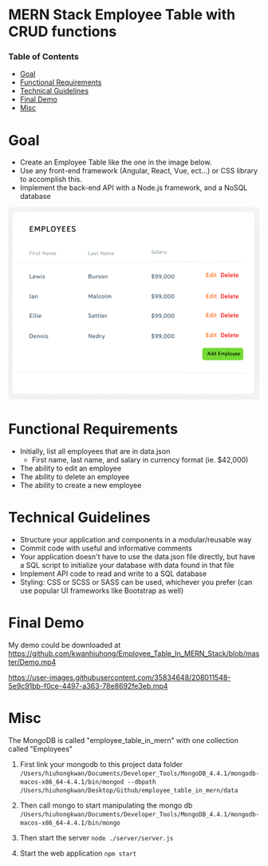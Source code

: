 # MERN Stack Employee Table with CRUD functions

### Table of Contents

- [Goal](#goal)
- [Functional Requirements](#functional-requirements)
- [Technical Guidelines](#technical-guidelines)
- [Final Demo](#final-demo)
- [Misc](#misc)

# Goal

- Create an Employee Table like the one in the image below.
- Use any front-end framework (Angular, React, Vue, ect...) or CSS library to accomplish this.
- Implement the back-end API with a Node.js framework, and a NoSQL database

![](example.png)

# Functional Requirements

- Initially, list all employees that are in data.json
  - First name, last name, and salary in currency format (ie. $42,000)
- The ability to edit an employee
- The ability to delete an employee
- The ability to create a new employee

# Technical Guidelines

- Structure your application and components in a modular/reusable way
- Commit code with useful and informative comments
- Your application doesn't have to use the data.json file directly, but have a SQL script to initialize your database with data found in that file
- Implement API code to read and write to a SQL database
- Styling: CSS or SCSS or SASS can be used, whichever you prefer (can use popular UI frameworks like Bootstrap as well)

# Final Demo
My demo could be downloaded at https://github.com/kwanhiuhong/Employee_Table_In_MERN_Stack/blob/master/Demo.mp4


https://user-images.githubusercontent.com/35834648/208011548-5e9c91bb-f0ce-4497-a363-78e8692fe3eb.mp4



# Misc

The MongoDB is called "employee_table_in_mern" with one collection called "Employees"

1. First link your mongodb to this project data folder
   `/Users/hiuhongkwan/Documents/Developer_Tools/MongoDB_4.4.1/mongodb-macos-x86_64-4.4.1/bin/mongod --dbpath /Users/hiuhongkwan/Desktop/Github/employee_table_in_mern/data`

2. Then call mongo to start manipulating the mongo db
   `/Users/hiuhongkwan/Documents/Developer_Tools/MongoDB_4.4.1/mongodb-macos-x86_64-4.4.1/bin/mongo`

3. Then start the server
   `node ./server/server.js`

4. Start the web application
   `npm start`
